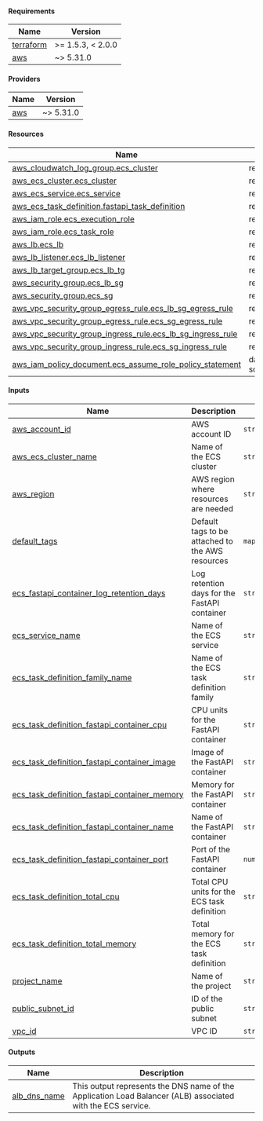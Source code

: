 <!-- BEGIN_TF_DOCS -->
#### Requirements

| Name | Version |
|------|---------|
| <a name="requirement_terraform"></a> [terraform](#requirement_terraform) | >= 1.5.3, < 2.0.0 |
| <a name="requirement_aws"></a> [aws](#requirement_aws) | ~> 5.31.0 |

#### Providers

| Name | Version |
|------|---------|
| <a name="provider_aws"></a> [aws](#provider_aws) | ~> 5.31.0 |

#### Resources

| Name | Type |
|------|------|
| [aws_cloudwatch_log_group.ecs_cluster](https://registry.terraform.io/providers/hashicorp/aws/latest/docs/resources/cloudwatch_log_group) | resource |
| [aws_ecs_cluster.ecs_cluster](https://registry.terraform.io/providers/hashicorp/aws/latest/docs/resources/ecs_cluster) | resource |
| [aws_ecs_service.ecs_service](https://registry.terraform.io/providers/hashicorp/aws/latest/docs/resources/ecs_service) | resource |
| [aws_ecs_task_definition.fastapi_task_definition](https://registry.terraform.io/providers/hashicorp/aws/latest/docs/resources/ecs_task_definition) | resource |
| [aws_iam_role.ecs_execution_role](https://registry.terraform.io/providers/hashicorp/aws/latest/docs/resources/iam_role) | resource |
| [aws_iam_role.ecs_task_role](https://registry.terraform.io/providers/hashicorp/aws/latest/docs/resources/iam_role) | resource |
| [aws_lb.ecs_lb](https://registry.terraform.io/providers/hashicorp/aws/latest/docs/resources/lb) | resource |
| [aws_lb_listener.ecs_lb_listener](https://registry.terraform.io/providers/hashicorp/aws/latest/docs/resources/lb_listener) | resource |
| [aws_lb_target_group.ecs_lb_tg](https://registry.terraform.io/providers/hashicorp/aws/latest/docs/resources/lb_target_group) | resource |
| [aws_security_group.ecs_lb_sg](https://registry.terraform.io/providers/hashicorp/aws/latest/docs/resources/security_group) | resource |
| [aws_security_group.ecs_sg](https://registry.terraform.io/providers/hashicorp/aws/latest/docs/resources/security_group) | resource |
| [aws_vpc_security_group_egress_rule.ecs_lb_sg_egress_rule](https://registry.terraform.io/providers/hashicorp/aws/latest/docs/resources/vpc_security_group_egress_rule) | resource |
| [aws_vpc_security_group_egress_rule.ecs_sg_egress_rule](https://registry.terraform.io/providers/hashicorp/aws/latest/docs/resources/vpc_security_group_egress_rule) | resource |
| [aws_vpc_security_group_ingress_rule.ecs_lb_sg_ingress_rule](https://registry.terraform.io/providers/hashicorp/aws/latest/docs/resources/vpc_security_group_ingress_rule) | resource |
| [aws_vpc_security_group_ingress_rule.ecs_sg_ingress_rule](https://registry.terraform.io/providers/hashicorp/aws/latest/docs/resources/vpc_security_group_ingress_rule) | resource |
| [aws_iam_policy_document.ecs_assume_role_policy_statement](https://registry.terraform.io/providers/hashicorp/aws/latest/docs/data-sources/iam_policy_document) | data source |

#### Inputs

| Name | Description | Type | Required |
|------|-------------|------|:--------:|
| <a name="input_aws_account_id"></a> [aws_account_id](#input_aws_account_id) | AWS account ID | `string` | yes |
| <a name="input_aws_ecs_cluster_name"></a> [aws_ecs_cluster_name](#input_aws_ecs_cluster_name) | Name of the ECS cluster | `string` | yes |
| <a name="input_aws_region"></a> [aws_region](#input_aws_region) | AWS region where resources are needed | `string` | yes |
| <a name="input_default_tags"></a> [default_tags](#input_default_tags) | Default tags to be attached to the AWS resources | `map(string)` | yes |
| <a name="input_ecs_fastapi_container_log_retention_days"></a> [ecs_fastapi_container_log_retention_days](#input_ecs_fastapi_container_log_retention_days) | Log retention days for the FastAPI container | `string` | no |
| <a name="input_ecs_service_name"></a> [ecs_service_name](#input_ecs_service_name) | Name of the ECS service | `string` | yes |
| <a name="input_ecs_task_definition_family_name"></a> [ecs_task_definition_family_name](#input_ecs_task_definition_family_name) | Name of the ECS task definition family | `string` | yes |
| <a name="input_ecs_task_definition_fastapi_container_cpu"></a> [ecs_task_definition_fastapi_container_cpu](#input_ecs_task_definition_fastapi_container_cpu) | CPU units for the FastAPI container | `string` | no |
| <a name="input_ecs_task_definition_fastapi_container_image"></a> [ecs_task_definition_fastapi_container_image](#input_ecs_task_definition_fastapi_container_image) | Image of the FastAPI container | `string` | yes |
| <a name="input_ecs_task_definition_fastapi_container_memory"></a> [ecs_task_definition_fastapi_container_memory](#input_ecs_task_definition_fastapi_container_memory) | Memory for the FastAPI container | `string` | no |
| <a name="input_ecs_task_definition_fastapi_container_name"></a> [ecs_task_definition_fastapi_container_name](#input_ecs_task_definition_fastapi_container_name) | Name of the FastAPI container | `string` | yes |
| <a name="input_ecs_task_definition_fastapi_container_port"></a> [ecs_task_definition_fastapi_container_port](#input_ecs_task_definition_fastapi_container_port) | Port of the FastAPI container | `number` | yes |
| <a name="input_ecs_task_definition_total_cpu"></a> [ecs_task_definition_total_cpu](#input_ecs_task_definition_total_cpu) | Total CPU units for the ECS task definition | `string` | no |
| <a name="input_ecs_task_definition_total_memory"></a> [ecs_task_definition_total_memory](#input_ecs_task_definition_total_memory) | Total memory for the ECS task definition | `string` | no |
| <a name="input_project_name"></a> [project_name](#input_project_name) | Name of the project | `string` | yes |
| <a name="input_public_subnet_id"></a> [public_subnet_id](#input_public_subnet_id) | ID of the public subnet | `string` | yes |
| <a name="input_vpc_id"></a> [vpc_id](#input_vpc_id) | VPC ID | `string` | yes |

#### Outputs

| Name | Description |
|------|-------------|
| <a name="output_alb_dns_name"></a> [alb_dns_name](#output_alb_dns_name) | This output represents the DNS name of the Application Load Balancer (ALB) associated with the ECS service. |
<!-- END_TF_DOCS -->